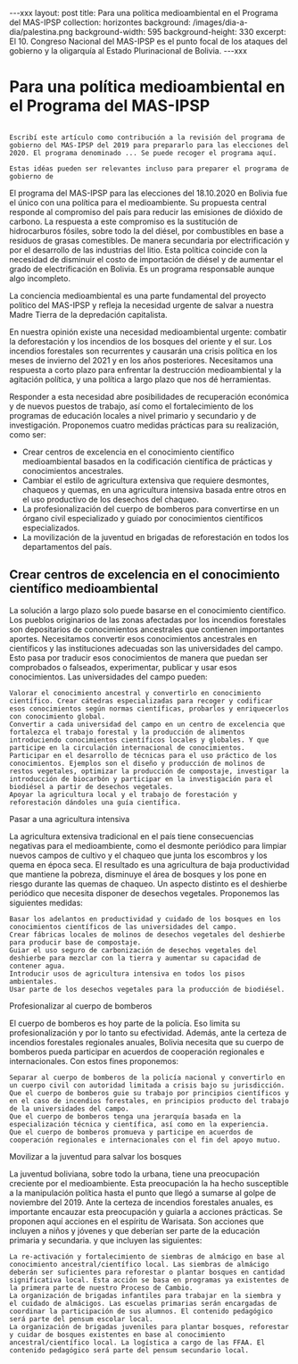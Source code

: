---xxx
layout: post
title: Para una política medioambiental en el Programa del MAS-IPSP
collection: horizontes
background: /images/dia-a-dia/palestina.png
background-width: 595
background-height: 330
excerpt: El 10. Congreso Nacional del MAS-IPSP es el punto focal de los ataques del gobierno y la oligarquía al Estado Plurinacional de Bolivia.
---xxx

# Para una política medioambiental en el Programa del MAS-IPSP

```

Escribí este artículo como contribución a la revisión del programa de gobierno del MAS-IPSP del 2019 para prepararlo para las elecciones del 2020. El programa denominado ... Se puede recoger el programa aquí.

Estas idéas pueden ser relevantes incluso para preparer el programa de gobierno de

```

El programa del MAS-IPSP para las elecciones del 18.10.2020 en Bolivia fue el único con una política para el medioambiente. Su propuesta central responde al compromiso del país para reducir las emisiones de dióxido de carbono. La respuesta a este compromiso es la sustitución de hidrocarburos fósiles, sobre todo la del diésel, por combustibles en base a residuos de grasas comestibles. De manera secundaria por electrificación y por el desarrollo de las industrias del litio. Esta política coincide con la necesidad de disminuir el costo de importación de diésel y de aumentar el grado de electrificación en Bolivia. Es un programa responsable aunque algo incompleto.

La conciencia medioambiental es una parte fundamental del proyecto político del MAS-IPSP y refleja la necesidad urgente de salvar a nuestra Madre Tierra de la depredación capitalista.

En nuestra opinión existe una necesidad medioambiental urgente: combatir la deforestación y los incendios de los bosques del oriente y el sur. Los incendios forestales son recurrentes y causarán una crisis política en los meses de invierno del 2021 y en los años posteriores. Necesitamos una respuesta a corto plazo para enfrentar la destrucción medioambiental y la agitación política, y una política a largo plazo que nos dé herramientas.

Responder a esta necesidad abre posibilidades de recuperación económica y de nuevos puestos de trabajo, así como el fortalecimiento de los programas de educación locales a nivel primario y secundario y de investigación. Proponemos cuatro medidas prácticas para su realización, como ser:

* Crear centros de excelencia en el conocimiento científico medioambiental basados en la codificación científica de prácticas y conocimientos ancestrales.
* Cambiar el estilo de agricultura extensiva que requiere desmontes, chaqueos y quemas, en una agricultura intensiva basada entre otros en el uso productivo de los desechos del chaqueo.
* La profesionalización del cuerpo de bomberos para convertirse en un órgano civil especializado y guiado por conocimientos científicos especializados.
* La movilización de la juventud en brigadas de reforestación en todos los departamentos del país.

## Crear centros de excelencia en el conocimiento científico medioambiental

La solución a largo plazo solo puede basarse en el conocimiento científico. Los pueblos originarios de las zonas afectadas por los incendios forestales son depositarios de conocimientos ancestrales que contienen importantes aportes. Necesitamos convertir esos conocimientos ancestrales en científicos y las instituciones adecuadas son las universidades del campo. Esto pasa por traducir esos conocimientos de manera que puedan ser comprobados o falseados, experimentar, publicar y usar esos conocimientos. Las universidades del campo pueden:

    Valorar el conocimiento ancestral y convertirlo en conocimiento científico. Crear cátedras especializadas para recoger y codificar esos conocimientos según normas científicas, probarlos y enriquecerlos con conocimiento global.
    Convertir a cada universidad del campo en un centro de excelencia que fortalezca el trabajo forestal y la producción de alimentos introduciendo conocimientos científicos locales y globales. Y que participe en la circulación internacional de conocimientos.
    Participar en el desarrollo de técnicas para el uso práctico de los conocimientos. Ejemplos son el diseño y producción de molinos de restos vegetales, optimizar la producción de compostaje, investigar la introducción de biocarbón y participar en la investigación para el biodiésel a partir de desechos vegetales.
    Apoyar la agricultura local y el trabajo de forestación y reforestación dándoles una guía científica.

Pasar a una agricultura intensiva

La agricultura extensiva tradicional en el país tiene consecuencias negativas para el medioambiente, como el desmonte periódico para limpiar nuevos campos de cultivo y el chaqueo que junta los escombros y los quema en época seca. El resultado es una agricultura de baja productividad que mantiene la pobreza, disminuye el área de bosques y los pone en riesgo durante las quemas de chaqueo. Un aspecto distinto es el deshierbe periódico que necesita disponer de desechos vegetales. Proponemos las siguientes medidas:

    Basar los adelantos en productividad y cuidado de los bosques en los conocimientos científicos de las universidades del campo.
    Crear fábricas locales de molinos de desechos vegetales del deshierbe para producir base de compostaje.
    Guiar el uso seguro de carbonización de desechos vegetales del deshierbe para mezclar con la tierra y aumentar su capacidad de contener agua.
    Introducir usos de agricultura intensiva en todos los pisos ambientales.
    Usar parte de los desechos vegetales para la producción de biodiésel.

Profesionalizar al cuerpo de bomberos

El cuerpo de bomberos es hoy parte de la policía. Eso limita su profesionalización y por lo tanto su efectividad. Además, ante la certeza de incendios forestales regionales anuales, Bolivia necesita que su cuerpo de bomberos pueda participar en acuerdos de cooperación regionales e internacionales. Con estos fines proponemos:

    Separar al cuerpo de bomberos de la policía nacional y convertirlo en un cuerpo civil con autoridad limitada a crisis bajo su jurisdicción.
    Que el cuerpo de bomberos guie su trabajo por principios científicos y en el caso de incendios forestales, en principios producto del trabajo de la universidades del campo.
    Que el cuerpo de bomberos tenga una jerarquía basada en la especialización técnica y científica, así como en la experiencia.
    Que el cuerpo de bomberos promueva y participe en acuerdos de cooperación regionales e internacionales con el fin del apoyo mutuo.

Movilizar a la juventud para salvar los bosques

La juventud boliviana, sobre todo la urbana, tiene una preocupación creciente por el medioambiente. Esta preocupación la ha hecho susceptible a la manipulación política hasta el punto que llegó a sumarse al golpe de noviembre del 2019. Ante la certeza de incendios forestales anuales, es importante encauzar esta preocupación y guiarla a acciones prácticas. Se proponen aquí acciones en el espíritu de Warisata. Son acciones que incluyen a niños y jóvenes y que deberían ser parte de la educación primaria y secundaria. y que incluyen las siguientes:

    La re-activación y fortalecimiento de siembras de almácigo en base al conocimiento ancestral/científico local. Las siembras de almácigo deberán ser suficientes para reforestar o plantar bosques en cantidad significativa local. Esta acción se basa en programas ya existentes de la primera parte de nuestro Proceso de Cambio.
    La organización de brigadas infantiles para trabajar en la siembra y el cuidado de almácigos. Las escuelas primarias serán encargadas de coordinar la participación de sus alumnos. El contenido pedagógico será parte del pensum escolar local.
    La organización de brigadas juveniles para plantar bosques, reforestar y cuidar de bosques existentes en base al conocimiento ancestral/científico local. La logística a cargo de las FFAA. El contenido pedagógico será parte del pensum secundario local.
